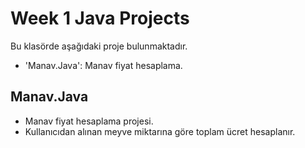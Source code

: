 # Week 1 Java Projects

Bu klasörde aşağıdaki proje bulunmaktadır.
- 'Manav.Java': Manav fiyat hesaplama.

## Manav.Java
- Manav fiyat hesaplama projesi.
- Kullanıcıdan alınan meyve miktarına göre toplam ücret hesaplanır.
